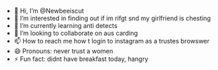 - 👋 Hi, I’m @Newbeeiscut
- 👀 I’m interested in finding out if im rifgt snd my girlfriend is chesting
- 🌱 I’m currently learning anti detects
- 💞️ I’m looking to collaborate on aus carding
- 📫 How to reach me how t login to instagram as a trustes browswer
- 😄 Pronouns: never trust a women
- ⚡ Fun fact: didnt have breakfast today, hangry

<!---
Newbeeiscut/Newbeeiscut is a ✨ special ✨ repository because its `README.md` (this file) appears on your GitHub profile.
You can click the Preview link to take a look at your changes.
--->
